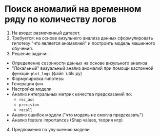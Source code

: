 # Поиск аномалий на временном ряду по количеству логов

1. На входе: размеченный датасет.
2. Требуется: на основе визульного анализа данных сформулировать гипотезу "что является аномалией" и построить модель машинного обучения.
3. Решение задачи:
  - Определение сезонности данных на основе визульного анализа
  - "Локальный" визуальный анализ аномалий при помощи кастомной функции `plot_logs` (файл `utils.py)
  - Формулировка гипотезы
  - Генерация фич
  - Настройка модели
  - Анализ интегральных метрик качества предсказаний по:
    - `roc_auc`
    - `precision`
    - `recall`
  - Анализ ошибок модели ("что модель не смогла предсказать")
  - Анализ feature importances (Shap values, теория игр)
4. Предложения по улучшению модели
